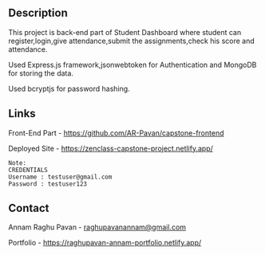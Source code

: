 <!-- Description -->
## Description

This project is back-end part of Student Dashboard where student can register,login,give attendance,submit the assignments,check his score and attendance.

Used Express.js framework,jsonwebtoken for Authentication and MongoDB for storing the data.

Used bcryptjs for password hashing.

<!-- Links -->
## Links
Front-End Part - https://github.com/AR-Pavan/capstone-frontend

Deployed Site - https://zenclass-capstone-project.netlify.app/

```text
Note:
CREDENTIALS
Username : testuser@gmail.com
Password : testuser123
```

<!-- CONTACT -->

## Contact

Annam Raghu Pavan - raghupavanannam@gmail.com

Portfolio - https://raghupavan-annam-portfolio.netlify.app/


